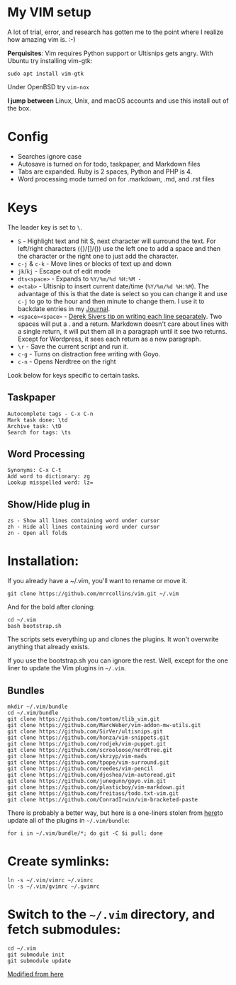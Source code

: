 # My VIM setup

A lot of trial, error, and research has gotten me to the point where I realize how amazing vim is. :-)

**Perquisites**: Vim requires Python support or Ultisnips gets angry. With Ubuntu try installing vim-gtk:

    sudo apt install vim-gtk

Under OpenBSD try `vim-nox`

**I jump between** Linux, Unix, and macOS accounts and use this install out of the box. 

# Config

* Searches ignore case
* Autosave is turned on for todo, taskpaper, and Markdown files
* Tabs are expanded. Ruby is 2 spaces, Python and PHP is 4.
* Word processing mode turned on for .markdown, .md, and .rst files

# Keys

The leader key is set to `\`.

* `S` - Highlight text and hit S, next character will surround the text. For left/right characters ({}/[]/()) use the left one to add a space and then the character or the right one to just add the character.
* `c-j` & `c-k` - Move lines or blocks of text up and down
* `jk`/`kj` - Escape out of edit mode
* `dts<space>` - Expands to `%Y/%m/%d %H:%M - `
* `e<tab>` - Ultisnip to insert current date/time (`%Y/%m/%d %H:%M`). The advantage of this is that the date is select so you can change it and use `c-j` to go to the hour and then minute to change them. I use it to backdate entries in my [Journal](https://www.gozgeek.com/posts/2021/2021-05-21-journal-my-plain-text-journey-part-iv/).
* `<space><space>` - [Derek Sivers tip on writing each line separately](https://sive.rs/1s). Two spaces will put a . and a return. Markdown doesn't care about lines with a single return, it will put them all in a paragraph until it see two returns. Except for Wordpress, it sees each return as a new paragraph.
* `\r` - Save the current script and run it.
* `c-g` - Turns on distraction free writing with Goyo.
* `c-n` - Opens Nerdtree on the right

Look below for keys specific to certain tasks.

## Taskpaper

	Autocomplete tags - C-x C-n
	Mark task done: \td
	Archive task: \tD
	Search for tags: \ts

## Word Processing

	Synonyms: C-x C-t
	Add word to dictionary: zg
	Lookup misspelled word: lz=

## Show/Hide plug in

	zs - Show all lines containing word under cursor 
    zh - Hide all lines containing word under cursor 
	zn - Open all folds

# Installation:

If you already have a ~/.vim, you'll want to rename or move it.

    git clone https://github.com/mrrcollins/vim.git ~/.vim

And for the bold after cloning:

    cd ~/.vim
    bash bootstrap.sh

The scripts sets everything up and clones the plugins. It won't overwrite anything that already exists.

If you use the bootstrap.sh you can ignore the rest. Well, except for the one liner to update the Vim plugins in `~/.vim`.

## Bundles

    mkdir ~/.vim/bundle
	cd ~/.vim/bundle
    git clone https://github.com/tomtom/tlib_vim.git
    git clone https://github.com/MarcWeber/vim-addon-mw-utils.git
    git clone https://github.com/SirVer/ultisnips.git
    git clone https://github.com/honza/vim-snippets.git
    git clone https://github.com/rodjek/vim-puppet.git
    git clone https://github.com/scrooloose/nerdtree.git
	git clone https://github.com/skrzyp/vim-mads
	git clone https://github.com/tpope/vim-surround.git
    git clone https://github.com/reedes/vim-pencil
    git clone https://github.com/djoshea/vim-autoread.git
    git clone https://github.com/junegunn/goyo.vim.git
    git clone https://github.com/plasticboy/vim-markdown.git
    git clone https://github.com/freitass/todo.txt-vim.git
    git clone https://github.com/ConradIrwin/vim-bracketed-paste

There is probably a better way, but here is a one-liners stolen from [here](https://coderwall.com/p/rffwva/update-your-vim-pathogen-plugins)to update all of the plugins in `~/.vim/bundle`: 

    for i in ~/.vim/bundle/*; do git -C $i pull; done

# Create symlinks:

    ln -s ~/.vim/vimrc ~/.vimrc
    ln -s ~/.vim/gvimrc ~/.gvimrc

# Switch to the `~/.vim` directory, and fetch submodules:

    cd ~/.vim
    git submodule init
    git submodule update

[Modified from here](http://vimcasts.org/episodes/synchronizing-plugins-with-git-submodules-and-pathogen/)

